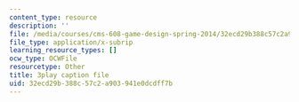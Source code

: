 ```yaml
---
content_type: resource
description: ''
file: /media/courses/cms-608-game-design-spring-2014/32ecd29b388c57c2a903941e0dcdff7b_1506696.vtt
file_type: application/x-subrip
learning_resource_types: []
ocw_type: OCWFile
resourcetype: Other
title: 3play caption file
uid: 32ecd29b-388c-57c2-a903-941e0dcdff7b
---
```

